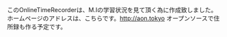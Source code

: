 このOnlineTimeRecorderは、M.Iの学習状況を見て頂く為に作成致しました。
ホームページのアドレスは、こちらです。http://aon.tokyo
オープンソースで住所録も作る予定です。
